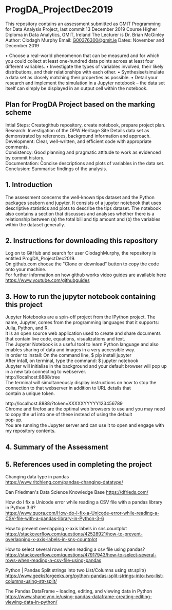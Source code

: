 # ProgDA_ProjectDec2019
This repository contains an assessment submitted as GMIT Programming for Data Analysis Project, last commit 13 December 2019
Course Higher Diploma in Data Analytics, GMIT, Ireland
The Lecturer is Dr. Brian McGinley
Author: Clodagh Murphy
Email: G00376300@gmit.ie
Dates: November and December 2019

• Choose a real-world phenomenon that can be measured and for which you could
collect at least one-hundred data points across at least four different variables.
• Investigate the types of variables involved, their likely distributions, and their
relationships with each other.
• Synthesise/simulate a data set as closely matching their properties as possible.
• Detail your research and implement the simulation in a Jupyter notebook – the
data set itself can simply be displayed in an output cell within the notebook.

## Plan for ProgDA Project based on the marking scheme
Intial Steps: Creategithub repository, create notebook, prepare project plan.<br>
Research: Investigation of the OPW Heritage Site Details data set as demonstrated by references, background information and approach.<br>
Development: Clear, well-written, and efficient code with appropriate comments.<br>
Consistency: Good planning and pragmatic attitude to work as evidenced by commit history.<br>
Documentation: Concise descriptions and plots of variables in the data set.<br>
Conclusion: Summarise findings of the analysis.<br>

## 1. Introduction
The assessment concerns the well-known tips dataset and the Python packages seaborn and jupyter.
It consists of a jupyter notebook that uses descriptive statistics and plots to describe the tips dataset.
The notebook also contains a section that discusses and analyses whether there is a relationship between 
(a) the total bill and tip amount and 
(b) the variables within the dataset generally. 

## 2. Instructions for downloading this repository
Log on to GitHub and search for user ClodaghMurphy, the repository is entitled ProgDA_ProjectDec2019.<br>
On github.com choose the "Clone or download" button to copy the code onto your machine.<br>
For further information on how github works video guides are available here https://www.youtube.com/githubguides<br>

## 3. How to run the jupyter notebook containing this project 
Jupyter Notebooks are a spin-off project from the IPython project. The name, Jupyter, comes from the programming languages that it supports: Julia, Python, and R.<br>
It is an open source web application used to create and share documents that contain live code, equations, visualizations and text.<br>
The Jupyter Notebook is a useful tool to learn Python language and also enables sharing of data and images in a very accessible way.<br>
In order to install: On the command line, $ pip install jupyter<br>
After intall, on terminal, type the command: $ jupyter notebook<br>
Jupyter will initialise in the background and your default browser will pop up in a new tab connecting to webserver.<br> http://localhost:8888/tree<br>
The terminal will simultaneously display instructions on how to stop the connection to that webserver in addition to URL details that <br>contain a unique token.<br>

http://localhost:8888/?token=XXXXXYYYYY123456789<br>
Chrome and firefox are the optimal web browsers to use and you may need to copy the url into one of these instead of using the default<br> pop-up.<br>
You are running the Jupyter server and can use it to open and engage with my repository contents.<br>

## 4. Summary of the Assessment

## 5. References used in completing the project

Changing data type in pandas<br>
https://www.ritchieng.com/pandas-changing-datatype/<br>

Dan Friedman's Data Science Knowledge Base
https://dfrieds.com/<br>

How do I fix a Unicode error while reading a CSV file with a pandas library in Python 3.6?<br>
https://www.quora.com/How-do-I-fix-a-Unicode-error-while-reading-a-CSV-file-with-a-pandas-library-in-Python-3-6<br>

How to prevent overlapping x-axis labels in sns.countplot
https://stackoverflow.com/questions/42528921/how-to-prevent-overlapping-x-axis-labels-in-sns-countplot<br>

How to select several rows when reading a csv file using pandas?<br>
https://stackoverflow.com/questions/47917943/how-to-select-several-rows-when-reading-a-csv-file-using-pandas<br>

Python | Pandas Split strings into two List/Columns using str.split()<br>
https://www.geeksforgeeks.org/python-pandas-split-strings-into-two-list-columns-using-str-split/<br>

The Pandas DataFrame – loading, editing, and viewing data in Python<br>
https://www.shanelynn.ie/using-pandas-dataframe-creating-editing-viewing-data-in-python/<br>

